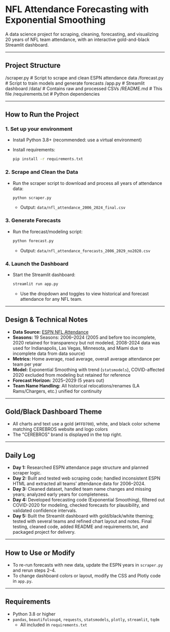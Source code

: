# NFL Attendance Forecasting with Exponential Smoothing

A data science project for scraping, cleaning, forecasting, and visualizing 20 years of NFL team attendance, with an interactive gold-and-black Streamlit dashboard.

---

## **Project Structure**

/scraper.py # Script to scrape and clean ESPN attendance data
/forecast.py # Script to train models and generate forecasts
/app.py # Streamlit dashboard
/data/ # Contains raw and processed CSVs
/README.md # This file
/requirements.txt # Python dependencies

---

## **How to Run the Project**

### **1. Set up your environment**

- Install Python 3.8+ (recommended: use a virtual environment)
- Install requirements:

    ```bash
    pip install -r requirements.txt
    ```

### **2. Scrape and Clean the Data**

- Run the scraper script to download and process all years of attendance data:
    ```bash
    python scraper.py
    ```
    - Output: `data/nfl_attendance_2006_2024_final.csv`

### **3. Generate Forecasts**

- Run the forecast/modeling script:
    ```bash
    python forecast.py
    ```
    - Output: `data/nfl_attendance_forecasts_2006_2029_no2020.csv`

### **4. Launch the Dashboard**

- Start the Streamlit dashboard:
    ```bash
    streamlit run app.py
    ```
    - Use the dropdown and toggles to view historical and forecast attendance for any NFL team.

---

## **Design & Technical Notes**

- **Data Source:** [ESPN NFL Attendance](https://www.espn.com/nfl/attendance/_/year/2024)
- **Seasons:** 19 Seasons: 2006–2024 (2005 and before too incomplete, 2020 retained for transparency but not modeled, 2008-2024 data was used for Indianapolis, Las Vegas, Minnesota, and Miami due to incomplete data from data source)
- **Metrics:** Home average, road average, overall average attendance per team per year
- **Model:** Exponential Smoothing with trend (`statsmodels`), COVID-affected 2020 excluded from modeling but retained for reference
- **Forecast Horizon:** 2025–2029 (5 years out)
- **Team Name Handling:** All historical relocations/renames (LA Rams/Chargers, etc.) unified for continuity

---

## **Gold/Black Dashboard Theme**

- All charts and text use a gold (`#FFD700`), white, and black color scheme matching CEREBROS website and logo colors
- The "CEREBROS" brand is displayed in the top right.

---

## **Daily Log**

- **Day 1:** Researched ESPN attendance page structure and planned scraper logic.
- **Day 2:** Built and tested web scraping code; handled inconsistent ESPN HTML and extracted all teams’ attendance data for 2006–2024.
- **Day 3:** Cleaned dataset, handled team name changes and missing years; analyzed early years for completeness.
- **Day 4:** Developed forecasting code (Exponential Smoothing), filtered out COVID-2020 for modeling, checked forecasts for plausibility, and validated confidence intervals.
- **Day 5:** Built the Streamlit dashboard with gold/black/white theming; tested with several teams and refined chart layout and notes. Final testing, cleaned code, added README and requirements.txt, and packaged project for delivery.

---

## **How to Use or Modify**

- To re-run forecasts with new data, update the ESPN years in `scraper.py` and rerun steps 2–4.
- To change dashboard colors or layout, modify the CSS and Plotly code in `app.py`.

---

## **Requirements**

- Python 3.8 or higher
- `pandas`, `beautifulsoup4`, `requests`, `statsmodels`, `plotly`, `streamlit`, `tqdm`
  - All included in `requirements.txt`


